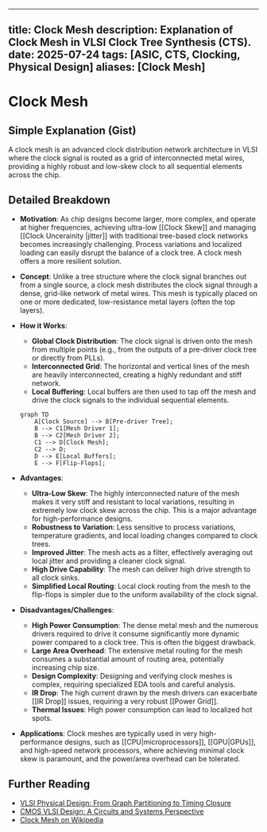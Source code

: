 
---
title: Clock Mesh
description: Explanation of Clock Mesh in VLSI Clock Tree Synthesis (CTS).
date: 2025-07-24
tags: [ASIC, CTS, Clocking, Physical Design]
aliases: [Clock Mesh]
---

# Clock Mesh

## Simple Explanation (Gist)
A clock mesh is an advanced clock distribution network architecture in VLSI where the clock signal is routed as a grid of interconnected metal wires, providing a highly robust and low-skew clock to all sequential elements across the chip.

## Detailed Breakdown

*   **Motivation**: As chip designs become larger, more complex, and operate at higher frequencies, achieving ultra-low [[Clock Skew]] and managing [[Clock Uncerainity |jitter]] with traditional tree-based clock networks becomes increasingly challenging. Process variations and localized loading can easily disrupt the balance of a clock tree. A clock mesh offers a more resilient solution.

*   **Concept**: Unlike a tree structure where the clock signal branches out from a single source, a clock mesh distributes the clock signal through a dense, grid-like network of metal wires. This mesh is typically placed on one or more dedicated, low-resistance metal layers (often the top layers).

*   **How it Works**: 
    *   **Global Clock Distribution**: The clock signal is driven onto the mesh from multiple points (e.g., from the outputs of a pre-driver clock tree or directly from PLLs).
    *   **Interconnected Grid**: The horizontal and vertical lines of the mesh are heavily interconnected, creating a highly redundant and stiff network.
    *   **Local Buffering**: Local buffers are then used to tap off the mesh and drive the clock signals to the individual sequential elements.

    ```mermaid
    graph TD
        A[Clock Source] --> B[Pre-driver Tree];
        B --> C1[Mesh Driver 1];
        B --> C2[Mesh Driver 2];
        C1 --> D[Clock Mesh];
        C2 --> D;
        D --> E[Local Buffers];
        E --> F[Flip-Flops];
    ```

*   **Advantages**: 
    *   **Ultra-Low Skew**: The highly interconnected nature of the mesh makes it very stiff and resistant to local variations, resulting in extremely low clock skew across the chip. This is a major advantage for high-performance designs.
    *   **Robustness to Variation**: Less sensitive to process variations, temperature gradients, and local loading changes compared to clock trees.
    *   **Improved Jitter**: The mesh acts as a filter, effectively averaging out local jitter and providing a cleaner clock signal.
    *   **High Drive Capability**: The mesh can deliver high drive strength to all clock sinks.
    *   **Simplified Local Routing**: Local clock routing from the mesh to the flip-flops is simpler due to the uniform availability of the clock signal.

*   **Disadvantages/Challenges**: 
    *   **High Power Consumption**: The dense metal mesh and the numerous drivers required to drive it consume significantly more dynamic power compared to a clock tree. This is often the biggest drawback.
    *   **Large Area Overhead**: The extensive metal routing for the mesh consumes a substantial amount of routing area, potentially increasing chip size.
    *   **Design Complexity**: Designing and verifying clock meshes is complex, requiring specialized EDA tools and careful analysis.
    *   **IR Drop**: The high current drawn by the mesh drivers can exacerbate [[IR Drop]] issues, requiring a very robust [[Power Grid]].
    *   **Thermal Issues**: High power consumption can lead to localized hot spots.

*   **Applications**: Clock meshes are typically used in very high-performance designs, such as [[CPU|microprocessors]], [[GPU|GPUs]], and high-speed network processors, where achieving minimal clock skew is paramount, and the power/area overhead can be tolerated.

## Further Reading

*   [VLSI Physical Design: From Graph Partitioning to Timing Closure](https://www.amazon.com/VLSI-Physical-Design-Partitioning-Timing/dp/0471721426)
*   [CMOS VLSI Design: A Circuits and Systems Perspective](https://www.amazon.com/CMOS-VLSI-Design-Circuits-Perspective/dp/0321547748)
*   [Clock Mesh on Wikipedia](https://en.wikipedia.org/wiki/Clock_mesh)
